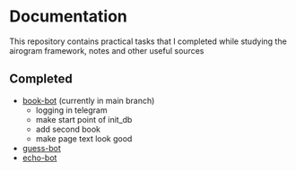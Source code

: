 # Documentation

This repository contains practical tasks that I completed while studying the airogram framework, notes and other useful sources

## Completed
- [book-bot](https://github.com/luculliano/botapidev/tree/book-bot) (currently in main branch)
  - logging in telegram
  - make start point of init_db
  - add second book
  - make page text look good
- [guess-bot](https://github.com/luculliano/botapidev/tree/guess-bot)
- [echo-bot](https://github.com/luculliano/botapidev/tree/echo-bot)

